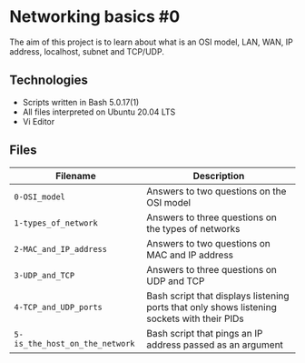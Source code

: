 # Networking basics #0

The aim of this project is to learn about what is an OSI model, LAN, WAN, IP address, localhost, subnet and TCP/UDP.

## Technologies
* Scripts written in Bash 5.0.17(1)
* All files interpreted on Ubuntu 20.04 LTS
* Vi Editor

## Files

| Filename | Description |
| -------- | ----------- |
| `0-OSI_model` | Answers to two questions on the OSI model |
| `1-types_of_network` | Answers to three questions on the types of networks |
| `2-MAC_and_IP_address` | Answers to two questions on MAC and IP address |
| `3-UDP_and_TCP` | Answers to three questions on UDP and TCP |
| `4-TCP_and_UDP_ports` | Bash script that displays listening ports that only shows listening sockets with their PIDs |
| `5-is_the_host_on_the_network` | Bash script that pings an IP address passed as an argument |

